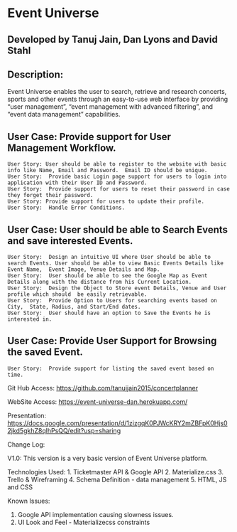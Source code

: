# Event Universe
## Developed by Tanuj Jain, Dan Lyons and David Stahl

Description:
-----------
Event Universe enables the user to search, retrieve and research concerts, sports and other events through an easy-to-use web interface by providing “user management”, “event management with advanced filtering”, and “event data management” capabilities. 

User Case:  Provide support for User Management Workflow.
---------- 
    User Story: User should be able to register to the website with basic info like Name, Email and Password.  Email ID should be unique. 
    User Story:  Provide basic Login page support for users to login into application with their User ID and Password. 
    User Story:  Provide support for users to reset their password in case they forget their password. 
    User Story: Provide support for users to update their profile.  
    User Story:  Handle Error Conditions. 

User Case:  User should be able  to Search Events and save interested Events. 
---------
    User Story:  Design an intuitive UI where User should be able to search Events. User should be able to view Basic Events Details like Event Name,  Event Image, Venue Details and Map. 
    User Story:  User should be able to see the Google Map as Event Details along with the distance from his Current Location. 
    User Story:  Design the Object to Store event Details, Venue and User profile which should  be easily retrievable. 
    User Story:  Provide Option to Users for searching events based on  City,  State, Radius, and Start/End dates. 
    User Story:  User should have an option to Save the Events he is interested in. 

User Case:  Provide User Support for Browsing the saved Event. 
---------
    User Story:  Provide support for listing the saved event based on time. 


Git Hub Access: 
https://github.com/tanujjain2015/concertplanner

WebSite Access: 
https://event-universe-dan.herokuapp.com/

Presentation:
https://docs.google.com/presentation/d/1zizgqK0PJWcKRY2mZBFpK0Hjs02jkd5gkhZ8qlhPsQQ/edit?usp=sharing

Change Log:

V1.0: 
This version is a very basic version of Event Universe  platform.  


Technologies Used:
    1. Ticketmaster API & Google API
    2. Materialize.css
    3. Trello & Wireframing
    4. Schema Definition - data management
    5. HTML, JS and CSS


Known Issues: 
1. Google API implementation causing slowness issues. 
2. UI Look and Feel - Materializecss constraints 
